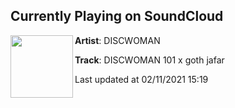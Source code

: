 ## Currently Playing on SoundCloud

[<img align="left" width="100" src="https://i1.sndcdn.com/artworks-urqd25rWAcyROvm4-dMnoEQ-t50x50.jpg">](https://soundcloud.com/discwoman/discwoman-101-x-goth-jafar)

**Artist**: DISCWOMAN 

**Track**: DISCWOMAN 101 x goth jafar

Last updated at 02/11/2021 15:19
